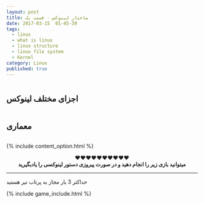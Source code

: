 ```yaml
---
layout: post
title: ساختار لینوکس - قسمت یک
date: 2017-03-15  01-45-39
tags:
  - linux
  - what is linux
  - linux structure
  - linux file system
  - Kernel
category: Linux
published: true
---
```


<img src="{{ site.url }}/assets/img/linux-structure/20161010142555_Linux-ANGRY.png" alt="">

## اجزای مختلف لینوکس

<img src="{{ site.url }}/assets/img/linux-structure/linux_os.jpg" alt="">

## معماری

<img src="{{ site.url }}/assets/img/linux-structure/linux_architecture.jpg" alt="">



{% include content_option.html %}


<center>♥♥♥♥♥♥♥♥♥♥
<br><b>میتوانید بازی زیر را انجام دهید و در صورت پیروزی دستور لینوکسی را یادبگیرید</b><br>
</center>
<hr>
<p><span>حداکثر 3 بار مجاز به پرتاب تیر هستید</span></p>

<!---
{% highlight javascript %}
use admin
db.createUser{
	user: "bonitao",
	pwd: "2016bonitao",
	roles: [{role: "userAdminAnyDatabase", db: "admin"}]
}
{% endhighlight %}
-->

{% include game_include.html %}
